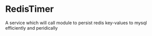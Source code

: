 # RedisTimer
A service which will call module to persist redis key-values to mysql efficiently and peridically
